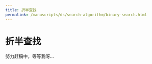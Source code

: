 ```yaml
---
title: 折半查找
permalink: /manuscripts/ds/search-algorithm/binary-search.html
---
```

# 折半查找

努力赶稿中，等等我呀...
